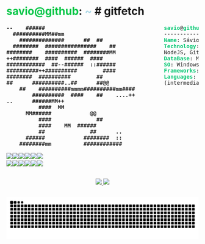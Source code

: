 <h1><span style="color: #00C647">savio@github</span>: <span style="color: lightblue">~</span> # gitfetch</h1> 

<pre><font><b>--    ######                            </b></font>         <font color="##00C647"><b>savio</b></font>@<font color="##00C647"><b>github</b></font> 
<font><b>  ##########MM##mm                      </b></font>         ---------------------- 
<font><b>    ##############      ##  ##          </b></font>         <font color="##00C647"><b>Name</b></font>: Sávio 
<font><b>  ########  ################    ##      </b></font>       <font color="##00C647"><b>  Technology</b></font>: Python, JavaScript, HTML5, CSS3 
<font><b>########    ##########  ########MM      </b></font>      <font>   NodeJS, Git, Github</font> 
<font><b>++########  ####  ######  ####          </b></font>     <font color="##00C647"><b>    DataBase</b></font>: MySQL 
<font><b>############  ##--######  ::######      </b></font>    <font color="##00C647"><b>     SO</b></font>: Windows, Linux
<font><b>##########++##########        ####      </b></font>   <font color="##00C647"><b>      Frameworks</b></font>: In progress...
<font><b>########  ##########        ##        </b></font>     <font color="##00C647"><b>      Languages</b></font>: Portugese (native) / English
<font><b>##      ##########..##      ##@@        </b></font>         <font>(intermediary)</font>
<font><b>    ##    ##########mmmm##########mm####</b></font>   
<font><b>        ##########  ####    ##    ....++</b></font>   
<font><b>..      ######MM++                      </b></font>   
<font><b>          ####  MM                      </b></font>    
<font><b>      MM######            @@            </b></font>     
<font><b>          ####              ##          </b></font>      
<font><b>          ####    MM  ######            </b></font>        
<font><b>          ##              ##      ..    </b></font>         
<font><b>      ######            ########  ::    </b></font>
<font><b>    ########mm          ############    </b></font>         

<span><a href="mailto:saviosam09@gmail.com"><img src="https://img.shields.io/badge/-Gmail-%23333?style=for-the-badge&logo=gmail&logoColor=white" target="_blank"></a></span><span><a href="https://linkedin.com/in/Savio-Santana-de-Morais" target="_blank"><img src="https://img.shields.io/badge/-LinkedIn-%230077B5?style=for-the-badge&logo=linkedin&logoColor=white" target="_blank"></a></span><span><img src="https://img.shields.io/badge/Arduino-00979D?style=for-the-badge&logo=Arduino&logoColor=white"></span><span><img src="https://img.shields.io/badge/Canva-%2300C4CC.svg?&style=for-the-badge&logo=Canva&logoColor=white"></span><span><img src="https://img.shields.io/badge/VSCode-0078D4?style=for-the-badge&logo=visual%20studio%20code&logoColor=white"></span><span><img src="https://img.shields.io/badge/Python-FFD43B?style=for-the-badge&logo=python&logoColor=blue"></span>
<span ><img src="https://img.shields.io/badge/HTML5-E34F26?style=for-the-badge&logo=html5&logoColor=white"></span><span><img src="https://img.shields.io/badge/CSS3-1572B6?style=for-the-badge&logo=css3&logoColor=white"></span><span><img src="https://img.shields.io/badge/JavaScript-323330?style=for-the-badge&logo=javascript&logoColor=F7DF1E"></span><span><img src="https://img.shields.io/badge/Node%20js-339933?style=for-the-badge&logo=nodedotjs&logoColor=white"></span><span><img src="https://img.shields.io/badge/npm-CB3837?style=for-the-badge&logo=npm&logoColor=white"></span><span><img src="https://img.shields.io/badge/MySQL-005C84?style=for-the-badge&logo=mysql&logoColor=white"></span>
</pre>

##

<div align="center">
  <a href="https://github.com/Savio-S-Morais">
    <img height="160em" src="https://github-readme-stats.vercel.app/api?username=Savio-S-Morais&show_icons=true&theme=ayu-mirage&include_all_commits=true&count_private=true"/>
    <img height="160em" src="https://github-readme-stats.vercel.app/api/top-langs/?username=Savio-S-Morais&layout=compact&langs_count=7&theme=ayu-mirage"/>
</div>

##
<picture>
  <source media="(prefers-color-scheme: dark)" srcset="https://raw.githubusercontent.com/Savio-S-Morais/Savio-S-Morais/output/github-contribution-grid-snake-dark.svg">
  <source media="(prefers-color-scheme: light)" srcset="https://raw.githubusercontent.com/Savio-S-Morais/Savio-S-Morais/output/github-contribution-grid-snake.svg">
  <img alt="github contribution grid snake animation" src="https://raw.githubusercontent.com/Savio-S-Morais/Savio-S-Morais/output/github-contribution-grid-snake.svg">
</picture>
<!--
**Savio-S-Morais/Savio-S-Morais** is a ✨ _special_ ✨ repository because its `README.md` (this file) appears on your GitHub profile.

Here are some ideas to get you started:

- 🔭 I’m currently working on ...
- 🌱 I’m currently learning ...
- 👯 I’m looking to collaborate on ...
- 🤔 I’m looking for help with ...
- 💬 Ask me about ...
- 📫 How to reach me: ...
- 😄 Pronouns: ...
- ⚡ Fun fact: ...
-->
